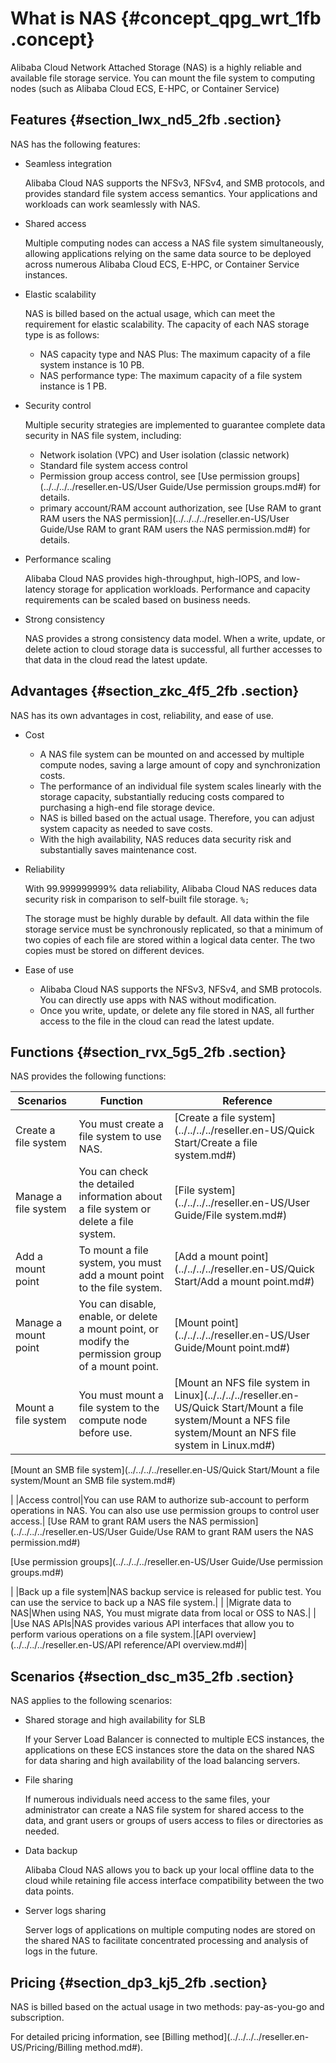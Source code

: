 # What is NAS {#concept_qpg_wrt_1fb .concept}

Alibaba Cloud Network Attached Storage \(NAS\) is a highly reliable and available file storage service. You can mount the file system to computing nodes \(such as Alibaba Cloud ECS, E-HPC, or Container Service\)

## Features {#section_lwx_nd5_2fb .section}

NAS has the following features:

-   Seamless integration

    Alibaba Cloud NAS supports the NFSv3, NFSv4, and SMB protocols, and provides standard file system access semantics. Your applications and workloads can work seamlessly with NAS.

-   Shared access

    Multiple computing nodes can access a NAS file system simultaneously, allowing applications relying on the same data source to be deployed across numerous Alibaba Cloud ECS, E-HPC, or Container Service instances.

-   Elastic scalability

    NAS is billed based on the actual usage, which can meet the requirement for elastic scalability. The capacity of each NAS storage type is as follows:

    -   NAS capacity type and NAS Plus: The maximum capacity of a file system instance is 10 PB.
    -   NAS performance type: The maximum capacity of a file system instance is 1 PB.
-   Security control

    Multiple security strategies are implemented to guarantee complete data security in NAS file system, including:

    -   Network isolation \(VPC\) and User isolation \(classic network\)
    -   Standard file system access control
    -   Permission group access control, see [Use permission groups](../../../../reseller.en-US/User Guide/Use permission groups.md#) for details.
    -   primary account/RAM account authorization, see [Use RAM to grant RAM users the NAS permission](../../../../reseller.en-US/User Guide/Use RAM to grant RAM users the NAS permission.md#) for details.
-   Performance scaling

    Alibaba Cloud NAS provides high-throughput, high-IOPS, and low-latency storage for application workloads. Performance and capacity requirements can be scaled based on business needs.

-   Strong consistency

    NAS provides a strong consistency data model. When a write, update, or delete action to cloud storage data is successful, all further accesses to that data in the cloud read the latest update.


## Advantages {#section_zkc_4f5_2fb .section}

NAS has its own advantages in cost, reliability, and ease of use.

-   Cost
    -   A NAS file system can be mounted on and accessed by multiple compute nodes, saving a large amount of copy and synchronization costs.
    -   The performance of an individual file system scales linearly with the storage capacity, substantially reducing costs compared to purchasing a high-end file storage device.
    -   NAS is billed based on the actual usage. Therefore, you can adjust system capacity as needed to save costs.
    -   With the high availability, NAS reduces data security risk and substantially saves maintenance cost.
-   Reliability

    With 99.999999999% data reliability, Alibaba Cloud NAS reduces data security risk in comparison to self-built file storage. `%;` 

    The storage must be highly durable by default. All data within the file storage service must be synchronously replicated, so that a minimum of two copies of each file are stored within a logical data center. The two copies must be stored on different devices.

-   Ease of use
    -   Alibaba Cloud NAS supports the NFSv3, NFSv4, and SMB protocols. You can directly use apps with NAS without modification.
    -   Once you write, update, or delete any file stored in NAS, all further access to the file in the cloud can read the latest update.

## Functions {#section_rvx_5g5_2fb .section}

NAS provides the following functions:

|Scenarios|Function|Reference|
|---------|--------|---------|
|Create a file system|You must create a file system to use NAS.|[Create a file system](../../../../reseller.en-US/Quick Start/Create a file system.md#)|
|Manage a file system|You can check the detailed information about a file system or delete a file system.|[File system](../../../../reseller.en-US/User Guide/File system.md#)|
|Add a mount point|To mount a file system, you must add a mount point to the file system.|[Add a mount point](../../../../reseller.en-US/Quick Start/Add a mount point.md#)|
|Manage a mount point|You can disable, enable, or delete a mount point, or modify the permission group of a mount point.|[Mount point](../../../../reseller.en-US/User Guide/Mount point.md#)|
|Mount a file system|You must mount a file system to the compute node before use.| [Mount an NFS file system in Linux](../../../../reseller.en-US/Quick Start/Mount a file system/Mount a NFS file system/Mount an NFS file system in Linux.md#)

 [Mount an SMB file system](../../../../reseller.en-US/Quick Start/Mount a file system/Mount an SMB file system.md#)

 |
|Access control|You can use RAM to authorize sub-account to perform operations in NAS. You can also use use permission groups to control user access.| [Use RAM to grant RAM users the NAS permission](../../../../reseller.en-US/User Guide/Use RAM to grant RAM users the NAS permission.md#)

 [Use permission groups](../../../../reseller.en-US/User Guide/Use permission groups.md#)

 |
|Back up a file system|NAS backup service is released for public test. You can use the service to back up a NAS file system.| |
|Migrate data to NAS|When using NAS, You must migrate data from local or OSS to NAS.| |
|Use NAS APIs|NAS provides various API interfaces that allow you to perform various operations on a file system.|[API overview](../../../../reseller.en-US/API reference/API overview.md#)|

## Scenarios {#section_dsc_m35_2fb .section}

NAS applies to the following scenarios:

-   Shared storage and high availability for SLB

    If your Server Load Balancer is connected to multiple ECS instances, the applications on these ECS instances store the data on the shared NAS for data sharing and high availability of the load balancing servers.

-   File sharing

    If numerous individuals need access to the same files, your administrator can create a NAS file system for shared access to the data, and grant users or groups of users access to files or directories as needed.

-   Data backup

    Alibaba Cloud NAS allows you to back up your local offline data to the cloud while retaining file access interface compatibility between the two data points.

-   Server logs sharing

    Server logs of applications on multiple computing nodes are stored on the shared NAS to facilitate concentrated processing and analysis of logs in the future.


## Pricing {#section_dp3_kj5_2fb .section}

NAS is billed based on the actual usage in two methods: pay-as-you-go and subscription.

For detailed pricing information, see [Billing method](../../../../reseller.en-US/Pricing/Billing method.md#).

